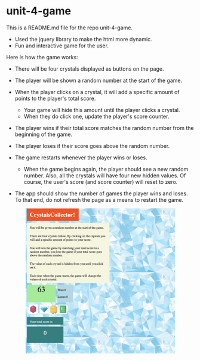 # unit-4-game

This is a README.md file for the repo unit-4-game.

* Used the jquery library to make the html more dynamic.
* Fun and interactive game for the user.

Here is how the game works:
   * There will be four crystals displayed as buttons on the page.

   * The player will be shown a random number at the start of the game.

   * When the player clicks on a crystal, it will add a specific amount of points to the player's total score. 

     * Your game will hide this amount until the player clicks a crystal.
     * When they do click one, update the player's score counter.

   * The player wins if their total score matches the random number from the beginning of the game.

   * The player loses if their score goes above the random number.

   * The game restarts whenever the player wins or loses.

     * When the game begins again, the player should see a new random number. Also, all the crystals will have four new hidden values. Of course, the user's score (and score counter) will reset to zero.

   * The app should show the number of games the player wins and loses. To that end, do not refresh the page as a means to restart the game.

<div align="center">
    <img src="assets/images/image.png" width="400px"</img> 
</div>

<a href = 'https://dyuen510.github.io/unit-4-game/'>